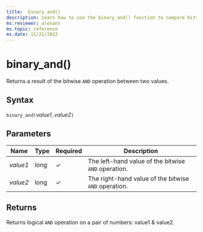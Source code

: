 ```yaml
---
title:  binary_and()
description: Learn how to use the binary_and() function to compare bits in corresponding operands. 
ms.reviewer: alexans
ms.topic: reference
ms.date: 11/21/2022
---
```

# binary_and()

Returns a result of the bitwise `AND` operation between two values.

## Syntax

`binary_and(`*value1*`,`*value2*`)`

## Parameters

| Name | Type | Required | Description |
|--|--|--|--|
| *value1* | long | &check; | The left-hand value of the bitwise `AND` operation. |
| *value2* | long | &check; | The right-hand value of the bitwise `AND` operation. |

## Returns

Returns logical `AND` operation on a pair of numbers: value1 & value2.
